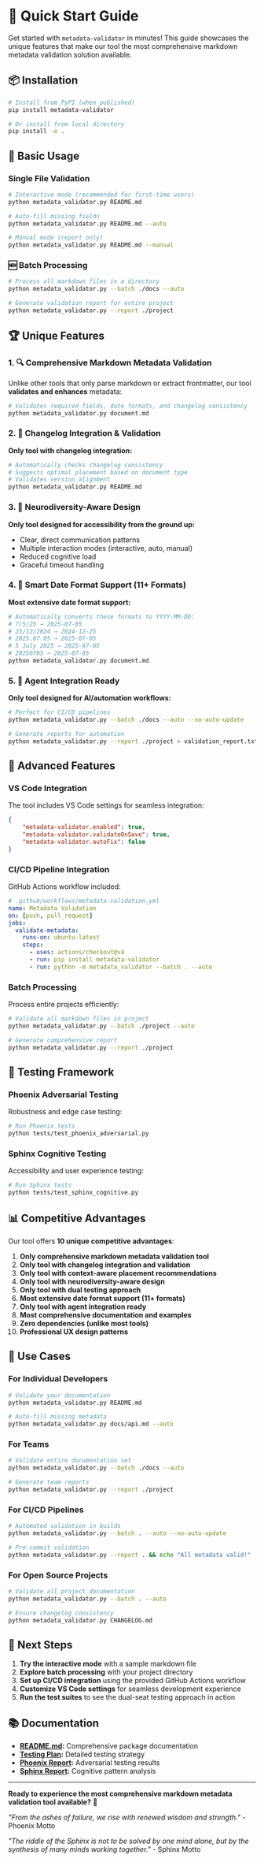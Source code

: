 # 🚀 Quick Start Guide

Get started with `metadata-validator` in minutes! This guide showcases the unique features that make our tool the most comprehensive markdown metadata validation solution available.

## 📦 Installation

```bash
# Install from PyPI (when published)
pip install metadata-validator

# Or install from local directory
pip install -e .
```

## 🎯 Basic Usage

### Single File Validation
```bash
# Interactive mode (recommended for first-time users)
python metadata_validator.py README.md

# Auto-fill missing fields
python metadata_validator.py README.md --auto

# Manual mode (report only)
python metadata_validator.py README.md --manual
```

### 🆕 Batch Processing
```bash
# Process all markdown files in a directory
python metadata_validator.py --batch ./docs --auto

# Generate validation report for entire project
python metadata_validator.py --report ./project
```

## 🏆 Unique Features

### 1. 🔍 Comprehensive Markdown Metadata Validation
Unlike other tools that only parse markdown or extract frontmatter, our tool **validates and enhances** metadata:

```bash
# Validates required fields, date formats, and changelog consistency
python metadata_validator.py document.md
```

### 2. 📝 Changelog Integration & Validation
**Only tool with changelog integration:**

```bash
# Automatically checks changelog consistency
# Suggests optimal placement based on document type
# Validates version alignment
python metadata_validator.py README.md
```

### 3. 🧠 Neurodiversity-Aware Design
**Only tool designed for accessibility from the ground up:**

- Clear, direct communication patterns
- Multiple interaction modes (interactive, auto, manual)
- Reduced cognitive load
- Graceful timeout handling

### 4. 📅 Smart Date Format Support (11+ Formats)
**Most extensive date format support:**

```bash
# Automatically converts these formats to YYYY-MM-DD:
# 7/5/25 → 2025-07-05
# 25/12/2024 → 2024-12-25
# 2025.07.05 → 2025-07-05
# 5 July 2025 → 2025-07-05
# 20250705 → 2025-07-05
python metadata_validator.py document.md
```

### 5. 🤖 Agent Integration Ready
**Only tool designed for AI/automation workflows:**

```bash
# Perfect for CI/CD pipelines
python metadata_validator.py --batch ./docs --auto --no-auto-update

# Generate reports for automation
python metadata_validator.py --report ./project > validation_report.txt
```

## 🔧 Advanced Features

### VS Code Integration
The tool includes VS Code settings for seamless integration:

```json
{
    "metadata-validator.enabled": true,
    "metadata-validator.validateOnSave": true,
    "metadata-validator.autoFix": false
}
```

### CI/CD Pipeline Integration
GitHub Actions workflow included:

```yaml
# .github/workflows/metadata-validation.yml
name: Metadata Validation
on: [push, pull_request]
jobs:
  validate-metadata:
    runs-on: ubuntu-latest
    steps:
      - uses: actions/checkout@v4
      - run: pip install metadata-validator
      - run: python -m metadata_validator --batch . --auto
```

### Batch Processing
Process entire projects efficiently:

```bash
# Validate all markdown files in project
python metadata_validator.py --batch ./project --auto

# Generate comprehensive report
python metadata_validator.py --report ./project
```

## 🧪 Testing Framework

### Phoenix Adversarial Testing
Robustness and edge case testing:

```bash
# Run Phoenix tests
python tests/test_phoenix_adversarial.py
```

### Sphinx Cognitive Testing
Accessibility and user experience testing:

```bash
# Run Sphinx tests
python tests/test_sphinx_cognitive.py
```

## 📊 Competitive Advantages

Our tool offers **10 unique competitive advantages**:

1. **Only comprehensive markdown metadata validation tool**
2. **Only tool with changelog integration and validation**
3. **Only tool with context-aware placement recommendations**
4. **Only tool with neurodiversity-aware design**
5. **Only tool with dual testing approach**
6. **Most extensive date format support (11+ formats)**
7. **Only tool with agent integration ready**
8. **Most comprehensive documentation and examples**
9. **Zero dependencies (unlike most tools)**
10. **Professional UX design patterns**

## 🎯 Use Cases

### For Individual Developers
```bash
# Validate your documentation
python metadata_validator.py README.md

# Auto-fill missing metadata
python metadata_validator.py docs/api.md --auto
```

### For Teams
```bash
# Validate entire documentation set
python metadata_validator.py --batch ./docs --auto

# Generate team reports
python metadata_validator.py --report ./project
```

### For CI/CD Pipelines
```bash
# Automated validation in builds
python metadata_validator.py --batch . --auto --no-auto-update

# Pre-commit validation
python metadata_validator.py --report . && echo "All metadata valid!"
```

### For Open Source Projects
```bash
# Validate all project documentation
python metadata_validator.py --batch . --auto

# Ensure changelog consistency
python metadata_validator.py CHANGELOG.md
```

## 🚀 Next Steps

1. **Try the interactive mode** with a sample markdown file
2. **Explore batch processing** with your project directory
3. **Set up CI/CD integration** using the provided GitHub Actions workflow
4. **Customize VS Code settings** for seamless development experience
5. **Run the test suites** to see the dual-seat testing approach in action

## 📚 Documentation

- **[README.md](README.md):** Comprehensive package documentation
- **[Testing Plan](docs/testing_plan.md):** Detailed testing strategy
- **[Phoenix Report](docs/phoenix_report.md):** Adversarial testing results
- **[Sphinx Report](docs/sphinx_report.md):** Cognitive pattern analysis

---

**Ready to experience the most comprehensive markdown metadata validation tool available?** 🚀

*"From the ashes of failure, we rise with renewed wisdom and strength."* - Phoenix Motto

*"The riddle of the Sphinx is not to be solved by one mind alone, but by the synthesis of many minds working together."* - Sphinx Motto 